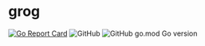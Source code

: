 # grog

[![Go Report Card](https://goreportcard.com/badge/github.com/olacin/grog)](https://goreportcard.com/report/github.com/olacin/grog)
![GitHub](https://img.shields.io/github/license/olacin/grog)
![GitHub go.mod Go version](https://img.shields.io/github/go-mod/go-version/olacin/grog)